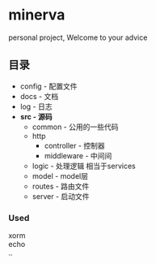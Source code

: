 # minerva
personal project, Welcome to your advice

## 目录

*   config - 配置文件  
*   docs - 文档  
*   log - 日志  
*   **src - 源码**    
    *   common - 公用的一些代码
    *   http
        *   controller - 控制器
        *   middleware - 中间间 
    *   logic - 处理逻辑 相当于services 
    *   model - model层
    *   routes - 路由文件
    *   server - 启动文件 


### Used
xorm    
echo    
..




